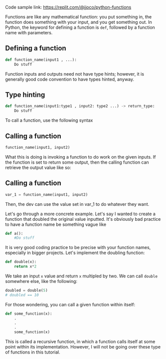 Code sample link: <https://replit.com/@jjoco/python-functions>

Functions are like any mathematical function: you put something in, the function does something with your input, and you get something out. In Python, the keyword for defining a function is `def`, followed by a function name with parameters.
## Defining a function
```python
def function_name(input1 , ...):
    Do stuff
```

Function inputs and outputs need not have type hints; however, it is generally good code convention to have types hinted, anyway.
## Type hinting
```python
def function_name(input1:type1 , input2: type2 ...) -> return_type:
    Do stuff
```

To call a function, use the following syntax
## Calling a function
```python
function_name(input1, input2)
```
What this is doing is invoking a function to do work on the given inputs. If the function is set to return some output, then the calling function can retrieve the output value like so:
## Calling a function
```python
var_1 = function_name(input1, input2)
```
Then, the dev can use the value set in var_1 to do whatever they want.

Let's go through a more concrete example. Let's say I wanted to create a function that doubled the original value inputted. It's obviously bad practice to have a function name be something vague like 
```python
def a():
    #Do stuff
```
It is very good coding practice to be precise with your function names, especially in bigger projects. Let's implement the doubling function:
```python
def double(x):
    return x*2
```
We take an input `x` value and return `x` multipled by two. We can call `double` somewhere else, like the following:
```python
doubled = double(5)
# doubled == 10
```
For those wondering, you can call a given function within itself:
```python
def some_function(x):
    .
    .
    .
    some_function(x)
```
This is called a recursive function, in which a function calls itself at some point within its implementation. However, I will not be going over these type of functions in this tutorial.